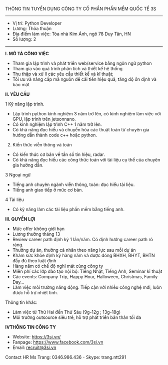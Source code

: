 THÔNG TIN TUYỂN DỤNG
CÔNG TY CỔ PHẦN PHẦN MỀM QUỐC TẾ 3S 

---
- Vị trí: Python Developer
- Lương: Thỏa thuận
- Địa điểm làm việc: Tòa nhà Kim Ánh, ngõ 78 Duy Tân, HN
- Số lượng: 2

---

**I. MÔ TẢ CÔNG VIỆC**
- Tham gia lập trình và phát triển web/service bằng ngôn ngữ python
- Tham gia vào quá trình phân tích và thiết kế hệ thống
- Thu thập và xử lí các yêu cầu thiết kế và kĩ thuật;
- Tối ưu và nâng cấp mã nguồn để cải tiến hiệu quả, tăng độ ổn định và bảo mật

**II. YÊU CẦU**

1 Kỹ năng lập trình.
- Lập trình python kinh nghiệm 3 năm trở lên, có kinh nghiệm làm việc với GPU, lập
trình trên jetsonnano.
- Có kinh nghiệm lập trình C++ 1 năm trở lên.
- Có khả năng đọc hiểu và chuyển hóa các thuật toán từ chuyên gia hướng dẫn thành code
c++ hoặc python.

2. Kiến thức viễn thông và toán
- Có kiến thức cơ bản về tần số tín hiệu, radar.
- Có khả năng đọc hiểu các công thức toán với tài liệu cụ thể của chuyên gia hướng dẫn.

3 Ngoại ngữ
- Tiếng anh chuyên ngành viễn thông, toán: đọc hiểu tài liệu.
- Tiếng anh giao tiếp ở mức cơ bản.

4 Tài liệu
- Có kỹ năng làm các tài liệu phần mềm bằng tiếng anh.

**III. QUYỀN LỢI**
- Mức offer không giới hạn 
- Lương thưởng tháng 13
- Review career path định kỳ 1 lần/năm. Có định hướng career path rõ ràng.
- Thưởng dự án, thưởng cá nhân theo năng lực sau mỗi dự án
- Khám sức khỏe định kỳ hàng năm và được đóng BHXH, BHYT, BHTN đầy đủ theo luật định
- Hàng năm có chế độ nghỉ mát cùng công ty
- Miễn phí các lớp đào tạo nội bộ: Tiếng Nhật, Tiếng Anh, Seminar kĩ thuật
- Các events: Company Trip, Happy Hour, Halloween, Christmas, Family Day…
- Làm việc môi trường năng động. Tiếp cận với nhiều công nghệ mới, luôn được hỗ trợ nhiệt tình.

Thông tin khác:

- Làm việc từ Thứ Hai đến Thứ Sáu (9g-12g ; 13g-18g)
- Môi trường outsource siêu trẻ, hỗ trợ phát triển bản thân tối đa

**IVTHÔNG TIN CÔNG TY**
- Website: https://3si.vn/
- Fanpage: https://www.facebook.com/3si.vn
- Email: recruit@3si.vn

Contact HR
Ms Trang: 0346.986.436 - Skype: trang.ntt291
